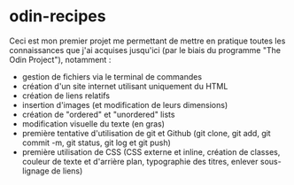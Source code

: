 # odin-recipes
Ceci est mon premier projet me permettant de mettre en pratique toutes les connaissances que j'ai acquises jusqu'ici (par le biais du programme "The Odin Project"), notamment :
- gestion de fichiers via le terminal de commandes
- création d'un site internet utilisant uniquement du HTML
- création de liens relatifs
- insertion d'images (et modification de leurs dimensions)
- création de "ordered" et "unordered" lists
- modification visuelle du texte (en gras)
- première tentative d'utilisation de git et Github (git clone, git add, git commit -m, git status, git log et git push)
- première utilisation de CSS (CSS externe et inline, création de classes, couleur de texte et d'arrière plan, typographie des titres, enlever sous-lignage de liens)